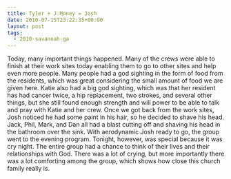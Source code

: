 ```yaml
---
title: Tyler + J-Money = Josh
date: 2010-07-15T23:22:35+00:00
layout: post
tags:
  - 2010-savannah-ga
---
```

Today, many important things happened. Many of the crews were able to finish at their work sites today enabling them to go to other sites and help even more people. Many people had a god sighting in the form of food from the residents, which was great considering the small amount of food we are given here. Katie also had a big god sighting, which was that her resident has had cancer twice, a hip replacement, two strokes, and several other things, but she still found enough strength and will power to be able to talk and pray with Katie and her crew. Once we got back from the work sites, Josh noticed he had some paint in his hair, so he decided to shave his head. Jack, Phil, Mark, and Dan all had a blast cutting off and shaving his head in the bathroom over the sink. With aerodynamic Josh ready to go, the group went to the evening program. Tonight, however, was special because it was cry night. The entire group had a chance to think of their lives and their relationships with God. There was a lot of crying, but more importantly there was a lot comforting among the group, which shows how close this church family really is.